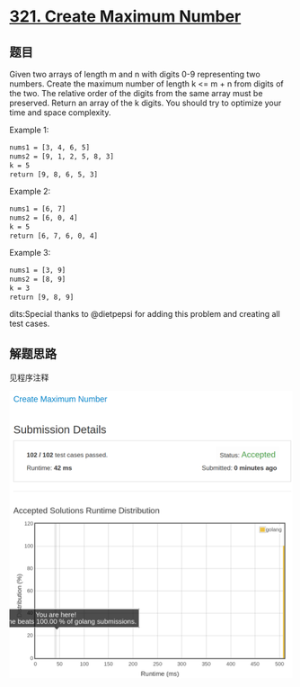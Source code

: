 # [321. Create Maximum Number](https://leetcode.com/problems/create-maximum-number/)

## 题目

Given two arrays of length m and n with digits 0-9 representing two numbers.
Create the maximum number of length k <= m + n from digits of the two. The relative order of the digits
from the same array must be preserved. Return an array of the k digits. You should try to optimize your time and space complexity.

Example 1:

```text
nums1 = [3, 4, 6, 5]
nums2 = [9, 1, 2, 5, 8, 3]
k = 5
return [9, 8, 6, 5, 3]
```

Example 2:

```text
nums1 = [6, 7]
nums2 = [6, 0, 4]
k = 5
return [6, 7, 6, 0, 4]
```

Example 3:

```text
nums1 = [3, 9]
nums2 = [8, 9]
k = 3
return [9, 8, 9]
```

dits:Special thanks to @dietpepsi for adding this problem and creating all test cases.

## 解题思路

见程序注释

![100](321.100.png)